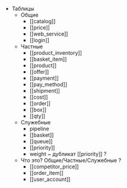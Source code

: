 - Таблицы
	- Общие
		- [[catalog]]
		- [[price]]
		- [[web_service]]
		- [[login]]
	- Частные
		- [[product_inventory]]
		- [[basket_item]]
		- [[product]]
		- [[offer]]
		- [[payment]]
		- [[pay_method]]
		- [[shipment]]
		- [[cost]]
		- [[order]]
		- [[box]]
		- [[qty]]
	- Служебные
		- pipeline
		- [[basket]]
		- [[queue]]
		- [[priority]]
		- weight ~ дубликат [[priority]] ?
	- Что это? Общие/Частные/Служебные ?
		- [[competitor_price]]
		- [[order_item]]
		- [[user_account]]